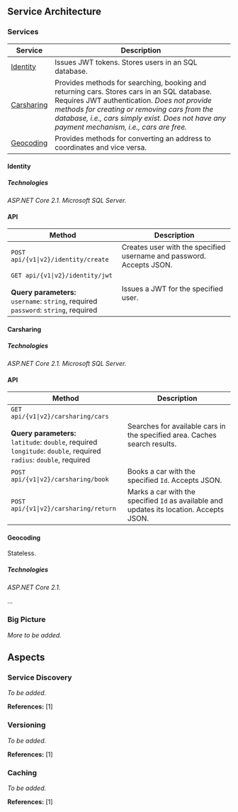 ## Service Architecture

### Services

| Service                                 | Description |
| --------------------------------------- | -------------|
| [Identity](./src/Services/Identity)     | Issues JWT tokens. Stores users in an SQL database. |
| [Carsharing](./src/Services/Carsharing) | Provides methods for searching, booking and returning cars. Stores cars in an SQL database. Requires JWT authentication. *Does not provide methods for creating or removing cars from the database, i.e., cars simply exist. Does not have any payment mechanism, i.e., cars are free.* |
| [Geocoding](./src/Services/Geocoding)   | Provides methods for converting an address to coordinates and vice versa. |

#### Identity

##### Technologies
*ASP.NET Core 2.1. Microsoft SQL Server.*

#### API

| Method                                 | Description |
| --------------------------------------- | -------------|
| <code>POST api/{v1&#124;v2}/identity/create</code>     | Creates user with the specified username and password. Accepts JSON. |
| <code>GET api/{v1&#124;v2}/identity/jwt</code> <br><br> **Query parameters:** <br> `username`: `string`, required <br> `password`: `string`, required | Issues a JWT for the specified user. |

#### Carsharing

##### Technologies
*ASP.NET Core 2.1. Microsoft SQL Server.*

#### API

| Method                                 | Description |
| --------------------------------------- | -------------|
| <code>GET api/{v1&#124;v2}/carsharing/cars</code> <br><br> **Query parameters:** <br> `latitude`: `double`, required <br> `longitude`: `double`, required <br> `radius`: `double`, required    | Searches for available cars in the specified area. Caches search results. |
| <code>POST api/{v1&#124;v2}/carsharing/book</code> | Books a car with the specified `Id`. Accepts JSON. |
| <code>POST api/{v1&#124;v2}/carsharing/return</code> | Marks a car with the specified `Id` as available and updates its location. Accepts JSON. |

#### Geocoding

Stateless.

##### Technologies
*ASP.NET Core 2.1.*

...

### Big Picture

*More to be added.*

## Aspects

### Service Discovery

*To be added.*

**References:**
[1]

### Versioning

*To be added.*

**References:**
[1]

### Caching

*To be added.*

**References:**
[1]

